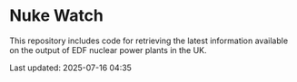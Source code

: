 # Nuke Watch

This repository includes code for retrieving the latest information available on the output of EDF nuclear power plants in the UK.

Last updated: 2025-07-16 04:35